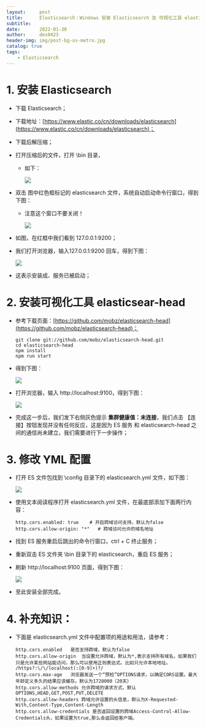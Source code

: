 ```yaml
---
layout:     post
title:      Elasticsearch：Windows 安装 Elasticsearch 及 可视化工具 elasticsear-head
subtitle:   
date:       2022-01-30
author:     dex0423
header-img: img/post-bg-os-metro.jpg
catalog: true
tags:
    - Elasticsearch
---
```



# 1. 安装 Elasticsearch

- 下载 Elasticsearch；
- 下载地址：[https://www.elastic.co/cn/downloads/elasticsearch](https://www.elastic.co/cn/downloads/elasticsearch)；

- 下载后解压缩；

- 打开压缩后的文件，打开 \bin 目录，
  - 如下：

    ![]({{site.baseurl}}/img-post/es-3.png)
  
- 双击 图中红色框标记的 elasticsearch 文件，系统自动启动命令行窗口，得到下图：
  - 注意这个窗口不要关闭！

    ![]({{site.baseurl}}/img-post/es-4.png)
  
- 如图，在红框中我们看到 127.0.0.1:9200；

- 我们打开浏览器，输入127.0.0.1:9200 回车，得到下图：

  ![]({{site.baseurl}}/img-post/es-5.png)

- 这表示安装成、服务已被启动；

# 2. 安装可视化工具 elasticsear-head

- 参考下载页面：[https://github.com/mobz/elasticsearch-head](https://github.com/mobz/elasticsearch-head)；
    
    ```
    git clone git://github.com/mobz/elasticsearch-head.git
    cd elasticsearch-head
    npm install
    npm run start
    ```
  
- 得到下图：

  ![]({{site.baseurl}}/img-post/es-6.png)

- 打开浏览器，输入 http://localhost:9100，得到下图：

  ![]({{site.baseurl}}/img-post/es-7.png)

- 完成这一步后，我们发下右侧灰色提示 **集群健康值：未连接**，我们点击 【连接】按钮发现并没有任何反应，这是因为 ES 服务 和 elasticsearch-head 之间的通信尚未建立，我们需要进行下一步操作；

# 3. 修改 YML 配置

- 打开 ES 文件包找到 \config 目录下的 elasticsearch.yml 文件，如下图：

  ![]({{site.baseurl}}/img-post/es-8.png)

- 使用文本阅读程序打开 elasticsearch.yml 文件，在最底部添加下面两行内容：

  ```
  http.cors.enabled: true    # 开启跨域访问支持，默认为false
  http.cors.allow-origin: "*"   # 跨域访问允许的域名地址
  ```

- 找到 ES 服务重启后跳出的命令行窗口，ctrl + C 终止服务；
  
- 重新双击 ES 文件夹 \bin 目录下的 elasticsearch，重启 ES 服务；
  
- 刷新 http://localhost:9100 页面，得到下图：

  ![]({{site.baseurl}}/img-post/es-9.png)

- 至此安装全部完成。

# 4. 补充知识：

- 下面是 elasticsearch.yml 文件中配置项的用途和用法，请参考：

    ```
    http.cors.enabled	是否支持跨域，默认为false
    http.cors.allow-origin	当设置允许跨域，默认为*,表示支持所有域名，如果我们只是允许某些网站能访问，那么可以使用正则表达式。比如只允许本地地址。 /https?:\/\/localhost(:[0-9]+)?/
    http.cors.max-age	浏览器发送一个“预检”OPTIONS请求，以确定CORS设置。最大年龄定义多久的结果应该缓存。默认为1728000（20天）
    http.cors.allow-methods	允许跨域的请求方式，默认OPTIONS,HEAD,GET,POST,PUT,DELETE
    http.cors.allow-headers	跨域允许设置的头信息，默认为X-Requested-With,Content-Type,Content-Length
    http.cors.allow-credentials	是否返回设置的跨域Access-Control-Allow-Credentials头，如果设置为true,那么会返回给客户端。
    ```
